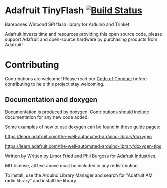 # Adafruit TinyFlash [![Build Status](https://github.com/adafruit/Adafruit_TinyFlash/workflows/Arduino%20Library%20CI/badge.svg)](https://github.com/adafruit/Adafruit_TinyFlash/actions)

Barebones Winbond SPI flash library for Arduino and Trinket

Adafruit invests time and resources providing this open source code, please support Adafruit and open-source hardware by purchasing products from Adafruit!

# Contributing

Contributions are welcome! Please read our [Code of Conduct](https://github.com/adafruit/Adafruit_TinyFlash/blob/master/CODE_OF_CONDUCT.md>)
before contributing to help this project stay welcoming.

## Documentation and doxygen
Documentation is produced by doxygen. Contributions should include documentation for any new code added.

Some examples of how to use doxygen can be found in these guide pages:

https://learn.adafruit.com/the-well-automated-arduino-library/doxygen

https://learn.adafruit.com/the-well-automated-arduino-library/doxygen-tips

Written by Written by Limor Fried and Phil Burgess for Adafruit Industries.

MIT license, all text above must be included in any redistribution

To install, use the Arduino Library Manager and search for "Adafruit AM radio library" and install the library.

